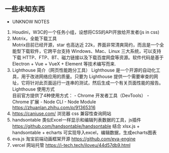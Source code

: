 
## 一些未知东西

* UNKNOW NOTES
1. Houdini，W3C的一个任务小组，设想将CSS的API开放给开发者(js in css)
2. Motrix，全能下载工具   
  Motrix目前已经开源，star 也高达近 22k，界面非常清爽简约，而且是一个全能型下载软件，它跨平台支持 Windows、Mac、Linux 三大系统，可以支持下载 HTTP、FTP、BT、磁力链接以及下载百度网盘等资源。软件代码是基于 Electron + Vue + VueX + Element 等技术编写而来.   
3. Lighthouse 简介（网页性能跑分工具）
  Lighthouse 是一个开源的自动化工具，用于改进网络应用的质量。只要为 Lighthouse 提供一个需要审查的网址，它将针对此页面运行一连串的测试，然后生成一个有关页面性能的报告。   
  Lighthouse 使用方式   
  目前官方提供了4种使用方式： - Chrome 开发者工具（DevTools） - Chrome 扩展 - Node CLI - Node Module   
  https://zhuanlan.zhihu.com/p/91365316
4. https://caniuse.com/
   浏览器 css 兼容性查询网站
5. handsontable 类似Excel一样显示和编辑列表数据的工具，js插件
   https://github.com/handsontable/handsontable
  结合 xlsx.js + handsontable + echarts 可实现导入excel，编辑数据，生成echarts图表
6. eva.js 淘宝前端动画框架开源
   https://github.com/eva-engine
7. vercel 网站托管
   https://i-tech.tech/iloveu/44d57db9.html